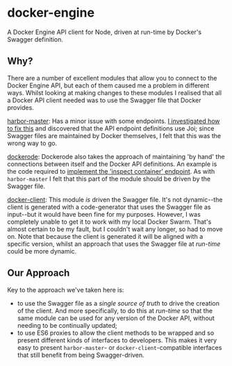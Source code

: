 # docker-engine

A Docker Engine API client for Node, driven at run-time by Docker's Swagger definition.

## Why?

There are a number of excellent modules that allow you to connect to the Docker Engine API, but each of them caused me a problem in different ways. Whilst looking at making changes to these modules I realised that all a Docker API client needed was to use the Swagger file that Docker provides.

[harbor-master](https://www.npmjs.com/package/harbor-master): Has a minor issue with some endpoints. [I investigated how to fix this](https://github.com/arhea/harbor-master/issues/6#issuecomment-393490613) and discovered that the API endpoint definitions use Joi; since Swagger files are maintained by Docker themselves, I felt that this was the wrong way to go.

[dockerode](https://www.npmjs.com/package/dockerode): Dockerode also takes the approach of maintaining 'by hand' the connections between itself and the Docker API definitions. An example is the code required to [implement the 'inspect container' endpoint](https://github.com/apocas/dockerode/blob/master/lib/container.js#L46). As with `harbor-master` I felt that this part of the module should be driven by the Swagger file.

[docker-client](https://www.npmjs.com/package/docker-client): This module *is* driven the Swagger file. It's not dynamic--the client is generated with a code-generator that uses the Swagger file as input--but it would have been fine for my purposes. However, I was completely unable to get it to work with my local Docker Swarm. That's almost certain to be my fault, but I couldn't wait any longer, so had to move on. Note that because the client is generated it will be aligned with a specific version, whilst an approach that uses the Swagger file at *run-time* could be more dynamic.

## Our Approach

Key to the approach we've taken here is:

* to use the Swagger file as a *single source of truth* to drive the creation of the client. And more specifically, to do this at *run-time* so that the same module can be used for any version of the Docker API, without needing to be continually updated;
* to use ES6 proxies to allow the client methods to be wrapped and so present different kinds of interfaces to developers. This makes it very easy to present `harbor-master`- or `docker-client`-compatible interfaces that still benefit from being Swagger-driven.
